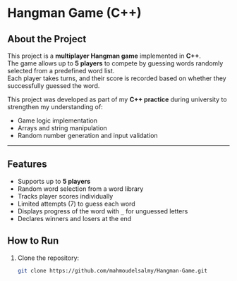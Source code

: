 # Hangman Game (C++)

## About the Project
This project is a **multiplayer Hangman game** implemented in **C++**.  
The game allows up to **5 players** to compete by guessing words randomly selected from a predefined word list.  
Each player takes turns, and their score is recorded based on whether they successfully guessed the word.  

This project was developed as part of my **C++ practice** during university to strengthen my understanding of:
- Game logic implementation  
- Arrays and string manipulation  
- Random number generation and input validation  

---

## Features
- Supports up to **5 players**  
- Random word selection from a word library  
- Tracks player scores individually  
- Limited attempts (7) to guess each word  
- Displays progress of the word with `_` for unguessed letters  
- Declares winners and losers at the end  

## How to Run
1. Clone the repository:
   ```bash
   git clone https://github.com/mahmoudelsalmy/Hangman-Game.git

